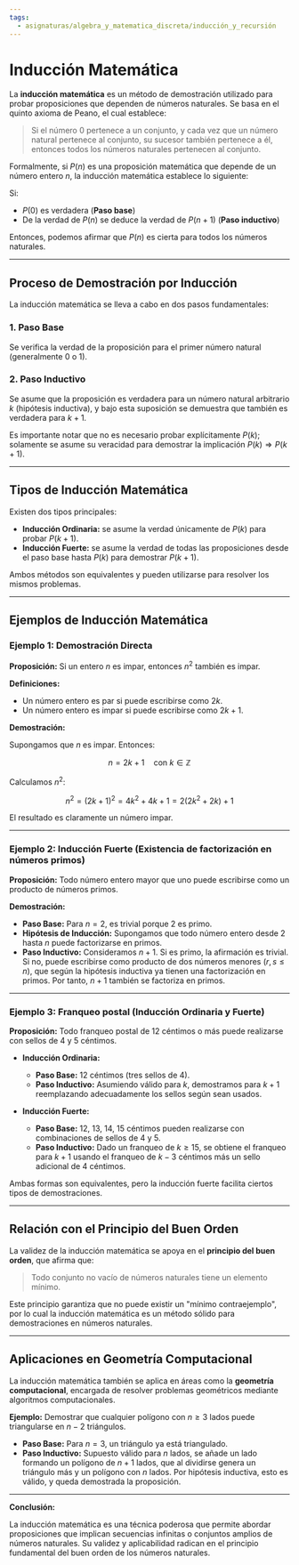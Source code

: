```yaml
---
tags:
  - asignaturas/algebra_y_matematica_discreta/inducción_y_recursión
---
```

# Inducción Matemática

La **inducción matemática** es un método de demostración utilizado para probar proposiciones que dependen de números naturales. Se basa en el quinto axioma de Peano, el cual establece:

> Si el número 0 pertenece a un conjunto, y cada vez que un número natural pertenece al conjunto, su sucesor también pertenece a él, entonces todos los números naturales pertenecen al conjunto.

Formalmente, si $P(n)$ es una proposición matemática que depende de un número entero $n$, la inducción matemática establece lo siguiente:

Si:
- $P(0)$ es verdadera (**Paso base**)
- De la verdad de $P(n)$ se deduce la verdad de $P(n+1)$ (**Paso inductivo**)

Entonces, podemos afirmar que $P(n)$ es cierta para todos los números naturales.

---

## Proceso de Demostración por Inducción

La inducción matemática se lleva a cabo en dos pasos fundamentales:

### 1. Paso Base

Se verifica la verdad de la proposición para el primer número natural (generalmente 0 o 1).

### 2. Paso Inductivo

Se asume que la proposición es verdadera para un número natural arbitrario $k$ (hipótesis inductiva), y bajo esta suposición se demuestra que también es verdadera para $k+1$.

Es importante notar que no es necesario probar explícitamente $P(k)$; solamente se asume su veracidad para demostrar la implicación $P(k) \Rightarrow P(k+1)$.

---

## Tipos de Inducción Matemática

Existen dos tipos principales:

- **Inducción Ordinaria:** se asume la verdad únicamente de $P(k)$ para probar $P(k+1)$.
- **Inducción Fuerte:** se asume la verdad de todas las proposiciones desde el paso base hasta $P(k)$ para demostrar $P(k+1)$.

Ambos métodos son equivalentes y pueden utilizarse para resolver los mismos problemas.

---

## Ejemplos de Inducción Matemática

### Ejemplo 1: Demostración Directa

**Proposición:** Si un entero $n$ es impar, entonces $n^2$ también es impar.

**Definiciones:**
- Un número entero es par si puede escribirse como $2k$.
- Un número entero es impar si puede escribirse como $2k + 1$.

**Demostración:**

Supongamos que $n$ es impar. Entonces:

$$
n = 2k + 1 \quad \text{con } k \in \mathbb{Z}
$$

Calculamos $n^2$:

$$
n^2 = (2k + 1)^2 = 4k^2 + 4k + 1 = 2(2k^2 + 2k) + 1
$$

El resultado es claramente un número impar.

---

### Ejemplo 2: Inducción Fuerte (Existencia de factorización en números primos)

**Proposición:** Todo número entero mayor que uno puede escribirse como un producto de números primos.

**Demostración:**

- **Paso Base:** Para $n=2$, es trivial porque 2 es primo.
- **Hipótesis de Inducción:** Supongamos que todo número entero desde 2 hasta $n$ puede factorizarse en primos.
- **Paso Inductivo:** Consideramos $n+1$. Si es primo, la afirmación es trivial. Si no, puede escribirse como producto de dos números menores $(r, s \leq n)$, que según la hipótesis inductiva ya tienen una factorización en primos. Por tanto, $n+1$ también se factoriza en primos.

---

### Ejemplo 3: Franqueo postal (Inducción Ordinaria y Fuerte)

**Proposición:** Todo franqueo postal de 12 céntimos o más puede realizarse con sellos de 4 y 5 céntimos.

- **Inducción Ordinaria:**
  - **Paso Base:** 12 céntimos (tres sellos de 4).
  - **Paso Inductivo:** Asumiendo válido para $k$, demostramos para $k+1$ reemplazando adecuadamente los sellos según sean usados.

- **Inducción Fuerte:**
  - **Paso Base:** 12, 13, 14, 15 céntimos pueden realizarse con combinaciones de sellos de 4 y 5.
  - **Paso Inductivo:** Dado un franqueo de $k \geq 15$, se obtiene el franqueo para $k+1$ usando el franqueo de $k-3$ céntimos más un sello adicional de 4 céntimos.

Ambas formas son equivalentes, pero la inducción fuerte facilita ciertos tipos de demostraciones.

---

## Relación con el Principio del Buen Orden

La validez de la inducción matemática se apoya en el **principio del buen orden**, que afirma que:

> Todo conjunto no vacío de números naturales tiene un elemento mínimo.

Este principio garantiza que no puede existir un "mínimo contraejemplo", por lo cual la inducción matemática es un método sólido para demostraciones en números naturales.

---

## Aplicaciones en Geometría Computacional

La inducción matemática también se aplica en áreas como la **geometría computacional**, encargada de resolver problemas geométricos mediante algoritmos computacionales.

**Ejemplo:** Demostrar que cualquier polígono con $n \geq 3$ lados puede triangularse en $n-2$ triángulos.

- **Paso Base:** Para $n=3$, un triángulo ya está triangulado.
- **Paso Inductivo:** Supuesto válido para $n$ lados, se añade un lado formando un polígono de $n+1$ lados, que al dividirse genera un triángulo más y un polígono con $n$ lados. Por hipótesis inductiva, esto es válido, y queda demostrada la proposición.

---

**Conclusión:**

La inducción matemática es una técnica poderosa que permite abordar proposiciones que implican secuencias infinitas o conjuntos amplios de números naturales. Su validez y aplicabilidad radican en el principio fundamental del buen orden de los números naturales.

